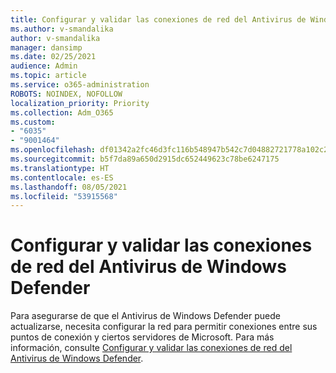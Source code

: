 ```yaml
---
title: Configurar y validar las conexiones de red del Antivirus de Windows Defender
ms.author: v-smandalika
author: v-smandalika
manager: dansimp
ms.date: 02/25/2021
audience: Admin
ms.topic: article
ms.service: o365-administration
ROBOTS: NOINDEX, NOFOLLOW
localization_priority: Priority
ms.collection: Adm_O365
ms.custom:
- "6035"
- "9001464"
ms.openlocfilehash: df01342a2fc46d3fc116b548947b542c7d04882721778a102c2dba93ed135a6a
ms.sourcegitcommit: b5f7da89a650d2915dc652449623c78be6247175
ms.translationtype: HT
ms.contentlocale: es-ES
ms.lasthandoff: 08/05/2021
ms.locfileid: "53915568"
---
```

# <a name="configure-and-validate-microsoft-defender-antivirus-network-connections"></a>Configurar y validar las conexiones de red del Antivirus de Windows Defender

Para asegurarse de que el Antivirus de Windows Defender puede actualizarse, necesita configurar la red para permitir conexiones entre sus puntos de conexión y ciertos servidores de Microsoft. Para más información, consulte [Configurar y validar las conexiones de red del Antivirus de Windows Defender](https://docs.microsoft.com/windows/security/threat-protection/microsoft-defender-antivirus/configure-network-connections-microsoft-defender-antivirus).
